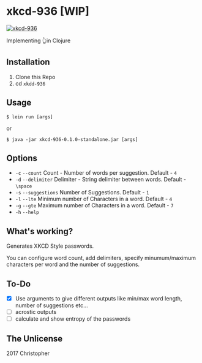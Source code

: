 # xkcd-936 [WIP]

[![xkcd-936](http://imgs.xkcd.com/comics/password_strength.png)](https://xkcd.com/936/)

Implementing 👆in Clojure

## Installation

1. Clone this Repo
2. cd `xkdd-936`

## Usage

    $ lein run [args]

or

    $ java -jar xkcd-936-0.1.0-standalone.jar [args]

## Options

* `-c` `--count` Count - Number of words per suggestion. Default - `4`
* `-d` `--delimiter` Delimiter - String delimiter between words. Default - `\space`
* `-s` `--suggestions` Number of Suggestions. Default - `1`
* `-l` `--lte` Minimum number of Characters in a word. Default - `4`
* `-g` `--gte` Maximum number of Characters in a word. Default - `7`
* `-h` `--help`

## What's working?

Generates XKCD Style passwords.

You can configure word count, add delimiters, specify minumum/maximum characters per word and the number of suggestions.

## To-Do

- [x] Use arguments to give different outputs like min/max word length, number of suggestions etc...
- [ ] acrostic outputs
- [ ] calculate and show entropy of the passwords

## The Unlicense

2017 Christopher
